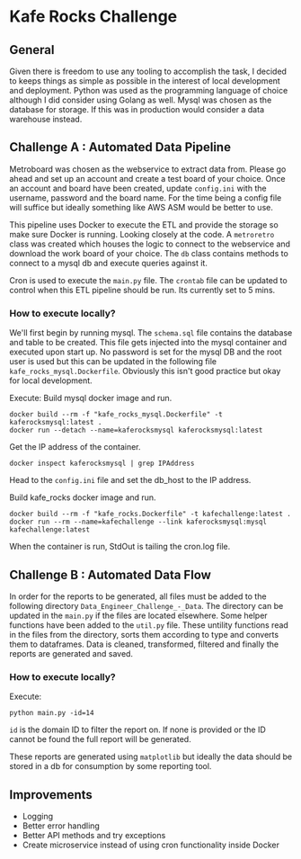 # Kafe Rocks Challenge

## General

Given there is freedom to use any tooling to accomplish the task, I decided to keeps things as simple as possible in the interest of local development and  deployment. Python was used as the programming language of choice although I did consider using Golang as well. Mysql was chosen as the database for storage. If this was in production would consider a data warehouse instead.

## Challenge A : Automated Data Pipeline

Metroboard was chosen as the webservice to extract data from. Please go ahead and set up an account and create a test board of your choice. Once an account and board have been created, update `config.ini` with the username, password and the board name. For the time being a config file will suffice but ideally something like AWS ASM would be better to use.

This pipeline uses Docker to execute the ETL and provide the storage so make sure Docker is running. Looking closely at the code. A `metroretro` class was created which houses the logic to connect to the webservice and download the work board of your choice. The `db` class contains methods to connect to a mysql db and execute queries against it.

Cron is used to execute the `main.py` file. The `crontab` file can be updated to control when this ETL pipeline should be run. Its currently set to 5 mins.

### How to execute locally?

We'll first begin by running mysql. The `schema.sql` file contains the database and table to be created. This file gets injected into the mysql container and executed upon start up. No password is set for the mysql DB and the root user is used but this can be updated in the following file `kafe_rocks_mysql.Dockerfile`. Obviously this isn't good practice but okay for local development.

Execute:
Build mysql docker image and run.
```
docker build --rm -f "kafe_rocks_mysql.Dockerfile" -t kaferocksmysql:latest .
docker run --detach --name=kaferocksmysql kaferocksmysql:latest
```
Get the IP address of the container.
```
docker inspect kaferocksmysql | grep IPAddress
```
Head to the `config.ini` file and set the db_host to the IP address. 

Build kafe_rocks docker image and run.
```
docker build --rm -f "kafe_rocks.Dockerfile" -t kafechallenge:latest .
docker run --rm --name=kafechallenge --link kaferocksmysql:mysql kafechallenge:latest
```
When the container is run, StdOut is tailing the cron.log file.

## Challenge B : Automated Data Flow

In order for the reports to be generated, all files must be added to the following directory `Data_Engineer_Challenge_-_Data`. The directory can be updated in the `main.py` if the files are located elsewhere. Some helper functions have been added to the `util.py` file. These untility functions read in the files from the directory, sorts them according to type and converts them to dataframes. Data is cleaned, transformed, filtered and finally the reports are generated and saved.

### How to execute locally?

Execute:
```
python main.py -id=14
```
`id` is the domain ID to filter the report on. If none is provided or the ID cannot be found the full report will be generated.

These reports are generated using `matplotlib` but ideally the data should be stored in a db for consumption by some reporting tool.

## Improvements

- Logging
- Better error handling
- Better API methods and try exceptions
- Create microservice instead of using cron functionality inside Docker
